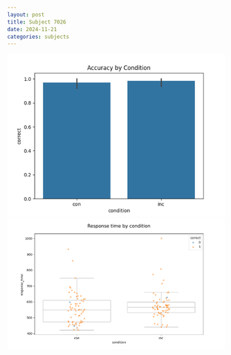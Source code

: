 ```yaml
---
layout: post
title: Subject 7026
date: 2024-11-21
categories: subjects
---
```


![](data/7026/run-9/7026_NF_acc.png)
![](data/7026/run-9/7026_NF_rt.png)
